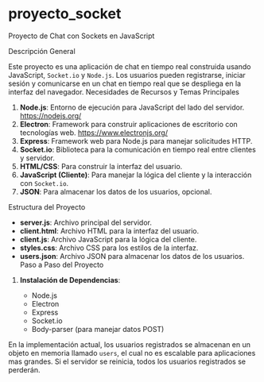 # proyecto_socket
Proyecto de Chat con Sockets en JavaScript

Descripción General

Este proyecto es una aplicación de chat en tiempo real construida usando JavaScript, `Socket.io` y `Node.js`. Los usuarios pueden registrarse, iniciar sesión y comunicarse en un chat en tiempo real que se despliega en la interfaz del navegador.
Necesidades de Recursos y Temas Principales

1. **Node.js**: Entorno de ejecución para JavaScript del lado del servidor.  https://nodejs.org/
2. **Electron**: Framework para construir aplicaciones de escritorio con tecnologías web. https://www.electronjs.org/
3. **Express**: Framework web para Node.js para manejar solicitudes HTTP.
4. **Socket.io**: Biblioteca para la comunicación en tiempo real entre clientes y servidor.
5. **HTML/CSS**: Para construir la interfaz del usuario.
6. **JavaScript (Cliente)**: Para manejar la lógica del cliente y la interacción con `Socket.io`.
7. **JSON**: Para almacenar los datos de los usuarios, opcional.

Estructura del Proyecto

- **server.js**: Archivo principal del servidor.
- **client.html**: Archivo HTML para la interfaz del usuario.
- **client.js**: Archivo JavaScript para la lógica del cliente.
- **styles.css**: Archivo CSS para los estilos de la interfaz.
- **users.json**: Archivo JSON para almacenar los datos de los usuarios.
Paso a Paso del Proyecto

1. **Instalación de Dependencias**:
    
    - Node.js
    - Electron
    - Express
    - Socket.io
    - Body-parser (para manejar datos POST)
      
En la implementación actual, los usuarios registrados se almacenan en un objeto en memoria llamado `users`, el cual no es escalable para aplicaciones mas grandes. Si el servidor se reinicia, todos los usuarios registrados se perderán. 
